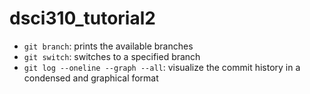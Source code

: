 # dsci310_tutorial2

- `git branch`: prints the available branches
- `git switch`: switches to a specified branch
- `git log --oneline --graph --all`: visualize the commit history in a condensed and graphical format